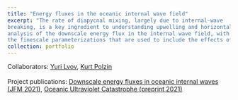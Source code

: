 ```yaml
---
title: "Energy fluxes in the oceanic internal wave field"
excerpt: "The rate of diapycnal mixing, largely due to internal-wave
breaking, is a key ingredient to understanding upwelling and horizontal circulation in the abyssal ocean. We work on developing a first-principles
analysis of the downscale energy flux in the internal wave field, with the aim of providing a solid theoretical background to 
the finescale parameterizations that are used to include the effects of internal waves in the Global Circulation Models. <br/><img src='/images/image1.png' style='width:700px;'>"
collection: portfolio
---
```

Collaborators: [Yuri Lvov](http://wave.math.rpi.edu/), [Kurt Polzin](https://web.whoi.edu/polzin/)<br><br>
Project publications: [Downscale energy fluxes in oceanic internal waves (JFM 2021)](/publication/2020-05-01-downscale-energy-fluxes-internal-waves), [Oceanic Ultraviolet Catastrophe (preprint 2021)](/publication/preprint2)
